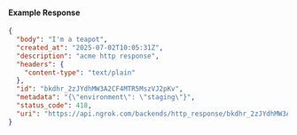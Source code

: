 <!-- Code generated for API Clients. DO NOT EDIT. -->

#### Example Response

```json
{
  "body": "I'm a teapot",
  "created_at": "2025-07-02T10:05:31Z",
  "description": "acme http response",
  "headers": {
    "content-type": "text/plain"
  },
  "id": "bkdhr_2zJYdhMW3A2CF4MTR5MszVJ2pKv",
  "metadata": "{\"environment\": \"staging\"}",
  "status_code": 418,
  "uri": "https://api.ngrok.com/backends/http_response/bkdhr_2zJYdhMW3A2CF4MTR5MszVJ2pKv"
}
```
